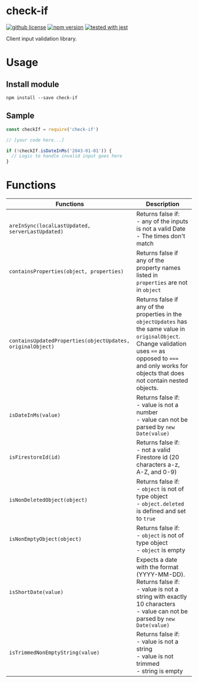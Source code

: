 # check-if

[![github license](https://img.shields.io/github/license/ericvera/check-if.svg?style=flat-square)](https://github.com/ericvera/check-if/blob/master/LICENSE)
[![npm version](https://img.shields.io/npm/v/check-if.svg?style=flat-square)](https://npmjs.org/package/check-if)
[![tested with jest](https://img.shields.io/badge/tested_with-jest-99424f.svg)](https://github.com/facebook/jest)

Client input validation library.

# Usage

## Install module

`npm install --save check-if`

## Sample

```javascript
const checkIf = require('check-if')

// [your code here...]

if (!checkIf.isDateInMs('2043-01-01')) {
  // Logic to handle invalid input goes here
}
```

# Functions

| Functions                                                  | Description                                                                                                                                                                                                            |
| ---------------------------------------------------------- | ---------------------------------------------------------------------------------------------------------------------------------------------------------------------------------------------------------------------- |
| `areInSync(localLastUpdated, serverLastUpdated)`           | Returns false if:</br>- any of the inputs is not a valid Date</br>- The times don't match                                                                                                                              |
| `containsProperties(object, properties)`                   | Returns false if any of the property names listed in `properties` are not in `object`                                                                                                                                  |
| `containsUpdatedProperties(objectUpdates, originalObject)` | Returns false if any of the properties in the `objectUpdates` has the same value in `originalObject`. Change validation uses `==` as opposed to `===` and only works for objects that does not contain nested objects. |
| `isDateInMs(value)`                                        | Returns false if:</br>- value is not a number</br>- value can not be parsed by `new Date(value)`                                                                                                                       |
| `isFirestoreId(id)`                                        | Returns false if:</br>- not a valid Firestore id (20 characters a-z, A-Z, and 0-9)                                                                                                                                     |
| `isNonDeletedObject(object)`                               | Returns false if:</br>- `object` is not of type object</br>- `object.deleted` is defined and set to `true`                                                                                                             |
| `isNonEmptyObject(object)`                                 | Returns false if:</br>- `object` is not of type object</br>- `object` is empty                                                                                                                                         |
| `isShortDate(value)`                                       | Expects a date with the format (YYYY-MM-DD). Returns false if:</br>- value is not a string with exactly 10 characters</br>- value can not be parsed by `new Date(value)`                                               |
| `isTrimmedNonEmptyString(value)`                           | Returns false if:</br>- value is not a string</br>- value is not trimmed</br>- string is empty                                                                                                                         |
